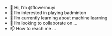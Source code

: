 - 👋 Hi, I’m @flowermuyi
- 👀 I’m interested in playing badminton
- 🌱 I’m currently learning about machine learning
- 💞️ I’m looking to collaborate on ...
- 📫 How to reach me ...

<!---
flowermuyi/flowermuyi is a ✨ special ✨ repository because its `README.md` (this file) appears on your GitHub profile.
You can click the Preview link to take a look at your changes.
--->
